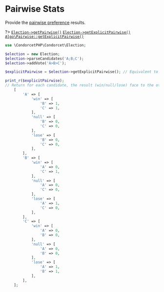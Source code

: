 # Pairwise Stats
Provide the [pairwise preference](https://electowiki.org/wiki/Pairwise_preference) results.

?> [`Election->getPairwise()`](/Docs/MethodsReferences/Election%20Class/public%20Election--getPairwise) 
[`Election->getExplicitPairwise()`](/Docs/MethodsReferences/Election%20Class/public%20Election--getExplicitPairwise) 
[`Algo\Pairwise::getExplicitPairwise()`](/Docs/MethodsReferences/Algo_Pairwise%20Class/public%20Algo_Pairwise--getExplicitPairwise)
```php
use \CondorcetPHP\Condorcet\Election;

$election = new Election;
$election->parseCandidates('A;B;C');
$election->addVote('A>B>C');

$explicitPairwise = $election->getExplicitPairwise(); // Equivalent to $election->getPairwise()->getExplicitPairwise();

print_r($explicitPairwise);
// Return for each candidate, the result (win/null/lose) face to the others
    [
        'A' => [
            'win' => [
                'B' => 1,
                'C' => 1,
            ],
            'null' => [
                'B' => 0,
                'C' => 0,
            ],
            'lose' => [
                'B' => 0,
                'C' => 0,
            ],
        ],
        'B' => [
            'win' => [
                'A' => 0,
                'C' => 1,
            ],
            'null' => [
                'A' => 0,
                'C' => 0,
            ],
            'lose' => [
                'A' => 1,
                'C' => 0,
            ],
        ],
        'C' => [
            'win' => [
                'A' => 0,
                'B' => 0,
            ],
            'null' => [
                'A' => 0,
                'B' => 0,
            ],
            'lose' => [
                'A' => 1,
                'B' => 1,
            ],
        ],
    ];
```

